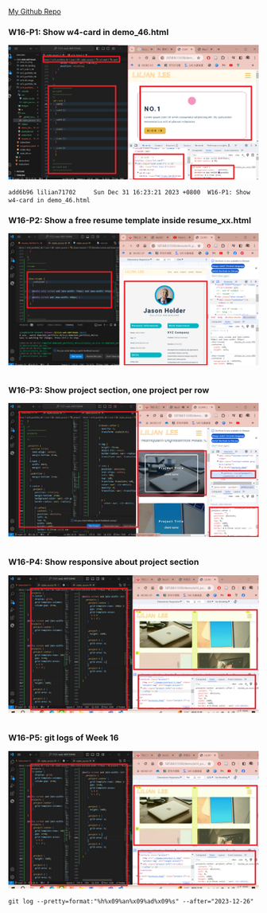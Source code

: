 [My Github Repo](https://github.com/lilian71702/1121-web-409730446)

### W16-P1: Show w4-card in demo_46.html
 
![](w16-p1.png)
 
```
add6b96 lilian71702     Sun Dec 31 16:23:21 2023 +0800  W16-P1: Show w4-card in demo_46.html
```

### W16-P2: Show a free resume template inside resume_xx.html
 
![](w16-p2.png)
 
```

```
### W16-P3: Show project section, one project per row
 
![](w16-p3.png)
 
```

```

### W16-P4: Show responsive about project section
 
![](w16-p4.png)
 
```

```
 
### W16-P5: git logs of Week 16
 
![](w16-p4.png)
 
```
git log --pretty=format:"%h%x09%an%x09%ad%x09%s" --after="2023-12-26"

```